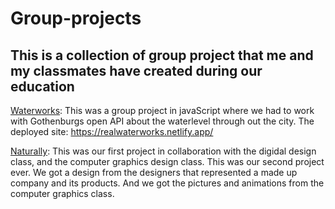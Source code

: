 # Group-projects
## This is a collection of group project that me and my classmates have created during our education

[Waterworks](https://github.com/styrbjorn-n/Waterworks): This was a group project in javaScript where we had to work with Gothenburgs open API about the waterlevel through out the city.
The deployed site: https://realwaterworks.netlify.app/

[Naturally](https://github.com/lovbackan/Naturally): This was our first project in collaboration with the digidal design class, and the computer graphics design class. This was our second project ever. We got a design from the designers that represented a made up company and its products. And we got the pictures and animations from the computer graphics class. 
